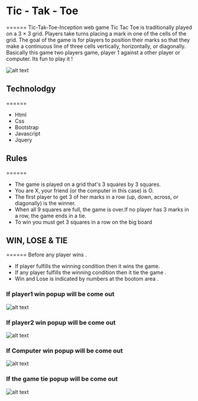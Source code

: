 # Tic - Tak - Toe
======
Tic-Tak-Toe-Inception web game
Tic Tac Toe is traditionally played on a 3 × 3 grid. Players take turns placing a mark in one of the cells of the grid. The goal of the game is for players to position their marks so that they make a continuous line of three cells vertically, horizontally, or diagonally.
Basically this game two players game, player 1 against a other player or computer. Its fun to play it !

![alt text](https://i.ibb.co/wQhGBWc/demo.png "Demo")

## Technolodgy
======
* Html
* Css
* Bootstrap
* Javascript
* Jquery

## Rules
======
* The game is played on a grid that's 3 squares by 3 squares.
* You are X, your friend (or the computer in this case) is O.
* The first player to get 3 of her marks in a row (up, down, across, or diagonally) is the winner.
* When all 9 squares are full, the game is over.If no player has 3 marks in a row, the game ends in a tie.
* To win you must get 3 squares in a row on the big board


## WIN, LOSE & TIE
======
Before any player wins .

* If player fulfills the winning condition then it wins the game.
* If any player fulfills the winning condition then it tie the game .
* Win and Lose is indicated by numbers at the bootom area .

### If player1 win popup will be come out
![alt text](https://i.ibb.co/gtDKz2F/player1-win.png "Player1 win")
### If player2 win popup will be come out
![alt text](https://i.ibb.co/fNJzmB4/player2-win.png "Player2 win")
### If Computer win popup will be come out
![alt text](https://i.ibb.co/SvXg8Hj/computer-win.png "Computer win")
### If the game tie popup will be come out
![alt text](https://i.ibb.co/RYFd35h/tie.png "Game tie")
